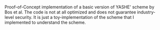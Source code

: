 Proof-of-Concept implementation of a basic version of YASHE' scheme by Bos et al. The code is not at all optimized and does not guarantee industry-level security.
It is just a toy-implementation of the scheme that I implemented to understand the scheme.
